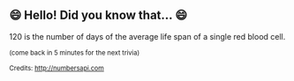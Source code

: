 ## 😄 Hello! Did you know that... 😄
120 is the number of days of the average life span of a single red blood cell.

<sup>(come back in 5 minutes for the next trivia)</sup>


<sup>Credits: http://numbersapi.com</sup>
